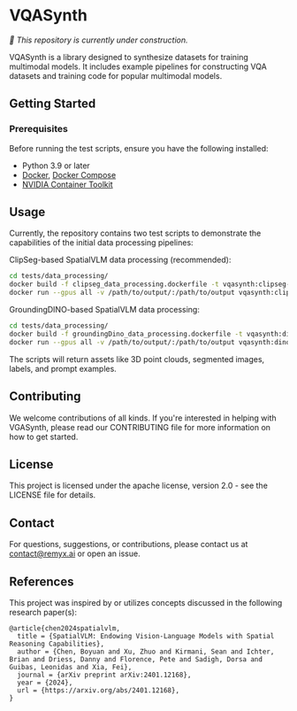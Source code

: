 # VQASynth

*:construction: This repository is currently under construction.*

VQASynth is a library designed to synthesize datasets for training multimodal models. It includes example pipelines for constructing VQA datasets and training code for popular multimodal models.

## Getting Started

### Prerequisites

Before running the test scripts, ensure you have the following installed:
- Python 3.9 or later
- [Docker](https://docs.docker.com/engine/install/), [Docker Compose](https://docs.docker.com/compose/install/)
- [NVIDIA Container Toolkit](https://docs.nvidia.com/datacenter/cloud-native/container-toolkit/latest/install-guide.html)

## Usage
Currently, the repository contains two test scripts to demonstrate the capabilities of the initial data processing pipelines:


ClipSeg-based SpatialVLM data processing (recommended):
```bash
cd tests/data_processing/
docker build -f clipseg_data_processing.dockerfile -t vqasynth:clipseg-dataproc-test .
docker run --gpus all -v /path/to/output/:/path/to/output vqasynth:clipseg-dataproc-test --input_image="warehouse_rgb.jpg" --output_dir "/path/to/output" 
```

GroundingDINO-based SpatialVLM data processing:
```bash
cd tests/data_processing/
docker build -f groundingDino_data_processing.dockerfile -t vqasynth:dino-dataproc-test .
docker run --gpus all -v /path/to/output/:/path/to/output vqasynth:dino-dataproc-test --input_image="warehouse_rgb.jpg" --output_dir "/path/to/output" 
```

The scripts will return assets like 3D point clouds, segmented images, labels, and prompt examples.

## Contributing

We welcome contributions of all kinds. If you're interested in helping with VGASynth, please read our CONTRIBUTING file for more information on how to get started.

## License

This project is licensed under the apache license, version 2.0 - see the LICENSE file for details.

## Contact

For questions, suggestions, or contributions, please contact us at contact@remyx.ai or open an issue.

## References
This project was inspired by or utilizes concepts discussed in the following research paper(s):
```
@article{chen2024spatialvlm,
  title = {SpatialVLM: Endowing Vision-Language Models with Spatial Reasoning Capabilities},
  author = {Chen, Boyuan and Xu, Zhuo and Kirmani, Sean and Ichter, Brian and Driess, Danny and Florence, Pete and Sadigh, Dorsa and Guibas, Leonidas and Xia, Fei},
  journal = {arXiv preprint arXiv:2401.12168},
  year = {2024},
  url = {https://arxiv.org/abs/2401.12168},
}
```
